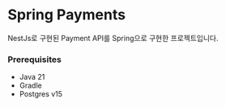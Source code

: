# Spring Payments 
NestJs로 구현된 Payment API를 Spring으로 구현한 프로젝트입니다.

### Prerequisites

- Java 21
- Gradle
- Postgres v15

